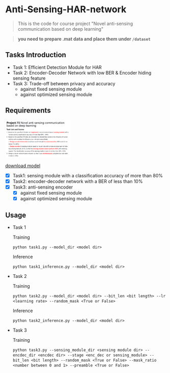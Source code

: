 # Anti-Sensing-HAR-network
> This is the code for course project "Novel anti-sensing communication based on deep learning"

> **you need to prepare .mat data and place them under ```/dataset```**
  
## Tasks Introduction
- Task 1: Efficient Detection Module for HAR
- Task 2: Encoder-Decoder Network with low BER & Encoder hiding sensing feature
- Task 3: Trade-off between privacy and accuracy
  - against fixed sensing module
  - against optimized sensing module

## Requirements
<img src="resources/requirement.png" style="zoom:20%;"  alt="requirement"/>

[download model](https://jbox.sjtu.edu.cn/l/P1dfhZ)

- [x] Task1: sensing module with a classification accuracy of more than 80%
- [x] Task2: encoder-decoder network with a BER of less than 10%
- [x] Task3: anti-sensing encoder 
  - [x] against fixed sensing module
  - [x] against optimized sensing module

## Usage
- Task 1

  Training
  ```
  python task1.py --model_dir <model dir>
  ```
  Inference
  ```
  python task1_inference.py --model_dir <model dir>
  ```

- Task 2

  Training
  ```
  python task2.py --model_dir <model dir> --bit_len <bit length> --lr <learning rate> --random_mask <True or False>
  ```
  Inference
  ```
  python task2_inference.py --model_dir <model dir>
  ```

- Task 3

  Training
  ```
  python task3.py --sensing_module_dir <sensing module dir> --encdec_dir <encdec dir> --stage <enc_dec or sensing_module> --bit_len <bit length> --random_mask <True or False> --mask_ratio <number between 0 and 1> --preamble <True or False>
  ```
